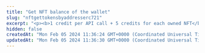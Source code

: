 ```yaml
---
title: "Get NFT balance of the wallet"
slug: "nftgettokensbyaddresserc721"
excerpt: "<p><b>1 credit per API call + 5 credits for each owned NFT</b></p>\n<p>Get all NFTs that a blockchain address holds. The NFTs are returned grouped by the smart contracts they were minted on.</p>\n<p>This API is supported for the following blockchains:</p>\n<ul>\n<li>Algorand</li>\n<li>BNB Smart Chain - mainnet only</li>\n<li>Celo</li>\n<li>Ethereum</li>\n<li>Polygon</li>\n<li>Solana</li>\n</ul>\n<p>On Solana and Algorand, if a blockchain address holds fewer than 50 NFTs, the API also returns each NFT's metadata. If the metadata is not returned, you can obtain it using the <a href=\"https://apidoc.tatum.io/tag/NFT-(ERC-721-or-compatible)/#operation/NftGetMetadataErc721\">API for getting NFT metadata</a>.</p>"
hidden: false
createdAt: "Mon Feb 05 2024 11:36:24 GMT+0000 (Coordinated Universal Time)"
updatedAt: "Mon Feb 05 2024 11:36:30 GMT+0000 (Coordinated Universal Time)"
---
```

